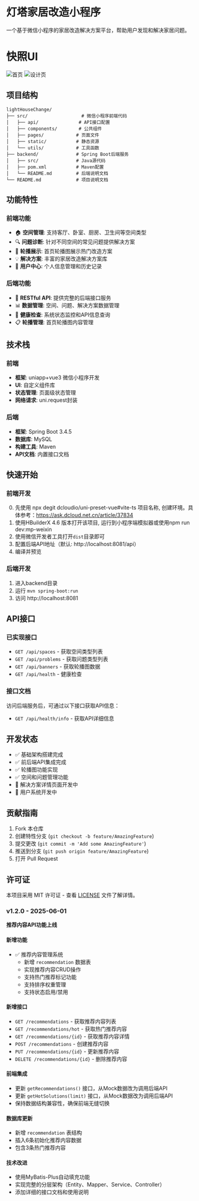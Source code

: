 # 灯塔家居改造小程序

一个基于微信小程序的家居改造解决方案平台，帮助用户发现和解决家居问题。

# 快照UI
![首页](snapshots/house1.png)
![设计页](snapshots/house2.png)

## 项目结构

```
lightHouseChange/
├── src/                    # 微信小程序前端代码
│   ├── api/               # API接口配置
│   ├── components/        # 公共组件
│   ├── pages/            # 页面文件
│   ├── static/           # 静态资源
│   └── utils/            # 工具函数
├── backend/              # Spring Boot后端服务
│   ├── src/              # Java源代码
│   ├── pom.xml           # Maven配置
│   └── README.md         # 后端说明文档
└── README.md             # 项目说明文档
```

## 功能特性

### 前端功能
- 🏠 **空间管理**: 支持客厅、卧室、厨房、卫生间等空间类型
- 🔍 **问题诊断**: 针对不同空间的常见问题提供解决方案
- 📱 **轮播展示**: 首页轮播图展示热门改造方案
- 💡 **解决方案**: 丰富的家居改造解决方案库
- 👤 **用户中心**: 个人信息管理和历史记录

### 后端功能
- 🚀 **RESTful API**: 提供完整的后端接口服务
- 📊 **数据管理**: 空间、问题、解决方案数据管理
- 🔧 **健康检查**: 系统状态监控和API信息查询
- 📋 **轮播管理**: 首页轮播图内容管理

## 技术栈

### 前端
- **框架**: uniapp+vue3 微信小程序开发
- **UI**: 自定义组件库
- **状态管理**: 页面级状态管理
- **网络请求**: uni.request封装

### 后端
- **框架**: Spring Boot 3.4.5
- **数据库**: MySQL
- **构建工具**: Maven
- **API文档**: 内置接口文档

## 快速开始

### 前端开发
0. 先使用 npx degit dcloudio/uni-preset-vue#vite-ts 项目名称, 创建环境。具体参考：https://ask.dcloud.net.cn/article/37834
1. 使用HBuilderX 4.6 版本打开该项目, 运行到小程序端模拟器或使用npm run dev:mp-weixin
2. 使用微信开发者工具打开`dist`目录即可
3. 配置后端API地址（默认: http://localhost:8081/api）
4. 编译并预览

### 后端开发
1. 进入backend目录
2. 运行 `mvn spring-boot:run`
3. 访问 http://localhost:8081

## API接口

### 已实现接口
- `GET /api/spaces` - 获取空间类型列表
- `GET /api/problems` - 获取问题类型列表
- `GET /api/banners` - 获取轮播图数据
- `GET /api/health` - 健康检查

### 接口文档
访问后端服务后，可通过以下接口获取API信息：
- `GET /api/health/info` - 获取API详细信息

## 开发状态

- ✅ 基础架构搭建完成
- ✅ 前后端API集成完成
- ✅ 轮播图功能实现
- ✅ 空间和问题管理功能
- 🚧 解决方案详情页面开发中
- 🚧 用户系统开发中

## 贡献指南

1. Fork 本仓库
2. 创建特性分支 (`git checkout -b feature/AmazingFeature`)
3. 提交更改 (`git commit -m 'Add some AmazingFeature'`)
4. 推送到分支 (`git push origin feature/AmazingFeature`)
5. 打开 Pull Request

## 许可证

本项目采用 MIT 许可证 - 查看 [LICENSE](LICENSE) 文件了解详情。 


### v1.2.0 - 2025-06-01
**推荐内容API功能上线**

#### 新增功能
- ✅ 推荐内容管理系统
  - 新增 `recommendation` 数据表
  - 实现推荐内容CRUD操作
  - 支持热门推荐标记功能
  - 支持排序权重管理
  - 支持状态启用/禁用

#### 新增接口
- `GET /recommendations` - 获取推荐内容列表
- `GET /recommendations/hot` - 获取热门推荐内容
- `GET /recommendations/{id}` - 获取推荐内容详情
- `POST /recommendations` - 创建推荐内容
- `PUT /recommendations/{id}` - 更新推荐内容
- `DELETE /recommendations/{id}` - 删除推荐内容

#### 前端集成
- 更新 `getRecommendations()` 接口，从Mock数据改为调用后端API
- 更新 `getHotSolutions(limit)` 接口，从Mock数据改为调用后端API
- 保持数据结构兼容性，确保前端无缝切换

#### 数据库更新
- 新增 `recommendation` 表结构
- 插入6条初始化推荐内容数据
- 包含3条热门推荐内容

#### 技术改进
- 使用MyBatis-Plus自动填充功能
- 实现完整的分层架构（Entity、Mapper、Service、Controller）
- 添加详细的接口文档和使用说明